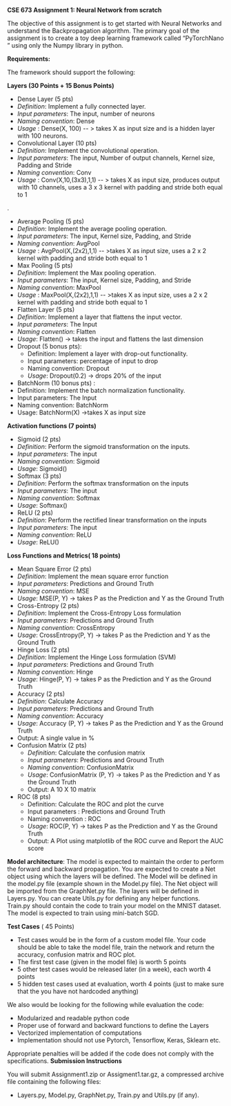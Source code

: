 **CSE 673 Assignment 1: Neural Network from scratch**

The objective of this assignment is to get started with Neural Networks and understand the Backpropagation algorithm. The primary goal of the assignment is to create a toy deep learning framework called “PyTorchNano ” using only the Numpy library in python.

**Requirements:**

The framework should support the following:

**Layers (30 Points + 15 Bonus Points)**

- Dense Layer (5 pts)
- *Definition*:  Implement a fully connected layer.
- *Input parameters*:  The input, number of neurons
- *Naming convention*: Dense
- *Usage* : Dense(X, 100)  -- > takes X as input size and is a hidden layer with 100 neurons.
- Convolutional Layer (10 pts)
- *Definition*:  Implement the convolutional operation.
- *Input parameters*:  The input, Number of output channels, Kernel size, Padding and Stride
- *Naming convention*: Conv
- *Usage* : Conv(X,10,(3x3),1,1)  -- > takes X as input size, produces output with 10 channels, uses a 3 x 3 kernel with padding and stride both equal to 1

.

- Average Pooling (5 pts)
- *Definition*:  Implement the average pooling operation.
- *Input parameters*:  The input, Kernel size, Padding, and Stride
- *Naming convention*: AvgPool
- *Usage* : AvgPool(X,(2x2),1,1)  -- >takes X as input size, uses a 2 x 2 kernel with padding and stride both equal to 1
- Max Pooling (5 pts)
- *Definition*:  Implement the Max pooling operation.
- *Input parameters*:  The input, Kernel size, Padding, and Stride
- *Naming convention*: MaxPool
- *Usage* : MaxPool(X,(2x2),1,1)  -- >takes X as input size, uses a 2 x 2 kernel with padding and stride both equal to 1
- Flatten Layer (5 pts)
- *Definition*: Implement a layer that flattens the input vector.
- *Input parameters*: The Input
- *Naming convention*: Flatten
- *Usage*: Flatten() ->  takes the input and flattens the last dimension
- Dropout (5 bonus pts):
  - Definition: Implement a layer with drop-out functionality.
  - Input parameters:  percentage of input to drop
  - Naming convention: Dropout
  - *Usage*: Dropout(0.2) -> drops 20% of the input
- BatchNorm (10 bonus pts) :
- Definition: Implement the batch normalization functionality.
- Input parameters: The Input
- Naming convention: BatchNorm
- Usage: BatchNorm(X) ->takes X as input size

**Activation functions (7 points)**

- Sigmoid (2 pts)
- *Definition*: Perform the sigmoid transformation on the inputs.
- *Input parameters*: The input
- *Naming convention*: Sigmoid
- *Usage*: Sigmoid()
- Softmax (3 pts)
- *Definition*: Perform the softmax transformation on the inputs
- *Input parameters*: The input
- *Naming convention*: Softmax
- *Usage*: Softmax()
- ReLU (2 pts)
- *Definition*: Perform the rectified linear transformation on the inputs
- *Input parameters*: The input
- *Naming convention*: ReLU
- *Usage*: ReLU()

**Loss Functions and Metrics( 18 points)**

- Mean Square Error (2 pts)
- *Definition*: Implement the mean square error function
- *Input parameters*: Predictions and Ground Truth
- *Naming convention*: MSE
- *Usage*: MSE(P, Y) ->  takes P as the Prediction and Y as the Ground Truth
- Cross-Entropy (2 pts)
- *Definition*: Implement the Cross-Entropy Loss formulation
- *Input parameters*: Predictions and Ground Truth
- *Naming convention*: CrossEntropy
- *Usage*: CrossEntropy(P, Y) ->  takes P as the Prediction and Y as the Ground Truth
- Hinge Loss (2 pts)
- *Definition*: Implement the Hinge Loss formulation (SVM)
- *Input parameters*: Predictions and Ground Truth
- *Naming convention*: Hinge
- *Usage*: Hinge(P, Y) ->  takes P as the Prediction and Y as the Ground Truth
- Accuracy (2 pts)
- *Definition*: Calculate Accuracy
- *Input parameters*: Predictions and Ground Truth
- *Naming convention*: Accuracy
- *Usage*: Accuracy (P, Y) ->  takes P as the Prediction and Y as the Ground Truth
- Output: A single value in %
- Confusion Matrix (2 pts)
  - *Definition*: Calculate the confusion matrix
  - *Input parameters*: Predictions and Ground Truth
  - *Naming convention*: ConfusionMatrix
  - *Usage*: ConfusionMatrix (P, Y) ->  takes P as the Prediction and Y as the Ground Truth
  - Output: A 10 X 10 matrix
- ROC (8 pts)
  - Definition: Calculate the ROC  and plot the curve
  - Input parameters :  Predictions and Ground Truth
  - Naming convention : ROC
  - *Usage*: ROC(P, Y) ->  takes P as the Prediction and Y as the Ground Truth
  - Output: A Plot using matplotlib of the ROC curve and Report the AUC score

**Model architecture**: The model is expected to maintain the order to perform the forward and backward propagation. You are expected to create a Net object using which the layers will be defined. The Model will be defined in the model.py file (example shown in the Model.py file). The Net object will be imported from the GraphNet.py file. The layers will be defined in Layers.py. You can create Utils.py for defining any helper functions. Train.py should contain the code to train your model on the MNIST dataset. The model is expected to train using mini-batch SGD.

**Test Cases** ( 45 Points)

- Test cases would be in the form of a custom model file. Your code should be able to take the model file, train the network and return the accuracy, confusion matrix and ROC plot.
- The first test case (given in the model file)  is worth 5 points
- 5 other test cases would be released later (in a week), each worth 4 points
- 5 hidden test cases used at evaluation, worth 4 points (just to make sure that the you have not hardcoded anything)

We also would be looking for the following while evaluation the code:

- Modularized and readable python code
- Proper use of forward and backward functions to define the Layers
- Vectorized implementation of computations
- Implementation should not use Pytorch, Tensorflow, Keras, Sklearn etc.

Appropriate penalties will be added if the code does not comply with the specifications. **Submission Instructions**

You will submit Assignment1.zip or Assigment1.tar.gz, a compressed archive file containing the following files:

- Layers.py, Model.py, GraphNet.py, Train.py and Utils.py (if any).
